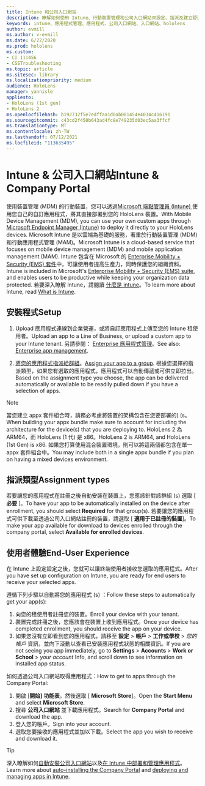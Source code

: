```yaml
---
title: Intune 和公司入口網站
description: 瞭解如何使用 Intune、行動裝置管理和公司入口網站來設定、指派及建立舒適的使用者體驗。
keywords: intune、應用程式管理、應用程式、公司入口網站、入口網站、hololens
author: evmill
ms.author: v-evmill
ms.date: 6/22/2020
ms.prod: hololens
ms.custom:
- CI 111456
- CSSTroubleshooting
ms.topic: article
ms.sitesec: library
ms.localizationpriority: medium
audience: HoloLens
manager: yannisle
appliesto:
- HoloLens (1st gen)
- HoloLens 2
ms.openlocfilehash: b192732f5e7edffaa1d0ab081454e4034c416191
ms.sourcegitcommit: c43cd2f450b643ad4fc8e749235d03ec5aa3ffcf
ms.translationtype: MT
ms.contentlocale: zh-TW
ms.lasthandoff: 07/12/2021
ms.locfileid: "113635495"
---
```

# <a name="intune--company-portal"></a><span data-ttu-id="8a96a-104">Intune & 公司入口網站</span><span class="sxs-lookup"><span data-stu-id="8a96a-104">Intune & Company Portal</span></span>

<span data-ttu-id="8a96a-105">使用裝置管理 (MDM) 的行動裝置，您可以透過[Microsoft 端點管理員 (Intune) ](/intune/windows-holographic-for-business)使用您自己的自訂應用程式，將其直接部署到您的 HoloLens 裝置。</span><span class="sxs-lookup"><span data-stu-id="8a96a-105">With Mobile Device Management (MDM), you can use your own custom apps through [Microsoft Endpoint Manager (Intune)](/intune/windows-holographic-for-business) to deploy it directly to your HoloLens devices.</span></span> <span data-ttu-id="8a96a-106">Microsoft Intune 是以雲端為基礎的服務，著重於行動裝置管理 (MDM) 和行動應用程式管理 (MAM)。</span><span class="sxs-lookup"><span data-stu-id="8a96a-106">Microsoft Intune is a cloud-based service that focuses on mobile device management (MDM) and mobile application management (MAM).</span></span> <span data-ttu-id="8a96a-107">Intune 包含在 Microsoft 的 [Enterprise Mobility + Security (EMS) 套件](https://www.microsoft.com/microsoft-365/enterprise-mobility-security)中，可讓使用者提高生產力，同時保護您的組織資料。</span><span class="sxs-lookup"><span data-stu-id="8a96a-107">Intune is included in Microsoft's [Enterprise Mobility + Security (EMS) suite](https://www.microsoft.com/microsoft-365/enterprise-mobility-security), and enables users to be productive while keeping your organization data protected.</span></span> <span data-ttu-id="8a96a-108">若要深入瞭解 Intune，請閱讀 [什麼是 intune](/mem/intune/fundamentals/what-is-intune)。</span><span class="sxs-lookup"><span data-stu-id="8a96a-108">To learn more about Intune, read [What is Intune](/mem/intune/fundamentals/what-is-intune).</span></span>

## <a name="setup"></a><span data-ttu-id="8a96a-109">安裝程式</span><span class="sxs-lookup"><span data-stu-id="8a96a-109">Setup</span></span>

1. <span data-ttu-id="8a96a-110">Upload 應用程式連線到企業營運，或將自訂應用程式上傳至您的 Intune 租使用者。</span><span class="sxs-lookup"><span data-stu-id="8a96a-110">Upload an app to a Line of Business, or upload a custom app to your Intune tenant.</span></span> <span data-ttu-id="8a96a-111">另請參閱： [Enterprise 應用程式管理](/windows/client-management/mdm/enterprise-app-management)。</span><span class="sxs-lookup"><span data-stu-id="8a96a-111">See also: [Enterprise app management](/windows/client-management/mdm/enterprise-app-management).</span></span>

2. <span data-ttu-id="8a96a-112">[將您的應用程式指派給群組](/mem/intune/apps/apps-deploy)。</span><span class="sxs-lookup"><span data-stu-id="8a96a-112">[Assign your app to a group](/mem/intune/apps/apps-deploy).</span></span> <span data-ttu-id="8a96a-113">根據您選擇的指派類型，如果您有選取的應用程式，應用程式可以自動傳遞或可供立即拉出。</span><span class="sxs-lookup"><span data-stu-id="8a96a-113">Based on the assignment type you choose, the app can be delivered automatically or available to be readily pulled down if you have a selection of apps.</span></span>

> [!NOTE]
> <span data-ttu-id="8a96a-114">當您建立 appx 套件組合時，請務必考慮將裝置的架構包含在您要部署的)  (s。</span><span class="sxs-lookup"><span data-stu-id="8a96a-114">When building your appx bundle make sure to account for including the architecture for the device(s) that you are deploying to.</span></span> <span data-ttu-id="8a96a-115">HoloLens 2 為 ARM64，而 HoloLens (1 代) 是 x86。</span><span class="sxs-lookup"><span data-stu-id="8a96a-115">HoloLens 2 is ARM64, and HoloLens (1st Gen) is x86.</span></span> <span data-ttu-id="8a96a-116">如果您打算使用混合裝置環境，則可以將這兩個都包含在單一 appx 套件組合中。</span><span class="sxs-lookup"><span data-stu-id="8a96a-116">You may include both in a single appx bundle if you plan on having a mixed devices environment.</span></span>

## <a name="assignment-types"></a><span data-ttu-id="8a96a-117">指派類型</span><span class="sxs-lookup"><span data-stu-id="8a96a-117">Assignment types</span></span>

<span data-ttu-id="8a96a-118">若要讓您的應用程式在註冊之後自動安裝在裝置上，您應該針對該群組 (s) 選取 [ **必要** ]。</span><span class="sxs-lookup"><span data-stu-id="8a96a-118">To have your app to be automatically installed on the device after enrollment, you should select **Required** for that group(s).</span></span>
<span data-ttu-id="8a96a-119">若要讓您的應用程式可供下載至透過公司入口網站註冊的裝置，請選取 [ **適用于已註冊的裝置**]。</span><span class="sxs-lookup"><span data-stu-id="8a96a-119">To make your app available for download to devices enrolled through the company portal, select **Available for enrolled devices**.</span></span>

## <a name="end-user-experience"></a><span data-ttu-id="8a96a-120">使用者體驗</span><span class="sxs-lookup"><span data-stu-id="8a96a-120">End-User Experience</span></span>

<span data-ttu-id="8a96a-121">在 Intune 上設定設定之後，您就可以讓終端使用者接收您選取的應用程式。</span><span class="sxs-lookup"><span data-stu-id="8a96a-121">After you have set up configuration on Intune, you are ready for end users to receive your selected apps.</span></span>

<span data-ttu-id="8a96a-122">遵循下列步驟以自動將您的應用程式 (s) ：</span><span class="sxs-lookup"><span data-stu-id="8a96a-122">Follow these steps to automatically get your app(s):</span></span>

1. <span data-ttu-id="8a96a-123">向您的租使用者註冊您的裝置。</span><span class="sxs-lookup"><span data-stu-id="8a96a-123">Enroll your device with your tenant.</span></span>
2. <span data-ttu-id="8a96a-124">裝置完成註冊之後，您應該會在裝置上收到應用程式。</span><span class="sxs-lookup"><span data-stu-id="8a96a-124">Once your device has completed enrollment, you should receive the app on your device.</span></span>
3. <span data-ttu-id="8a96a-125">如果您沒有立即看到您的應用程式，請移至 **設定**  >  **帳戶**  >  **工作或學校**  >  *您的帳戶* 資訊，並向下滾動以查看已安裝應用程式狀態的相關資訊。</span><span class="sxs-lookup"><span data-stu-id="8a96a-125">If you are not seeing you app immediately, go to **Settings** > **Accounts** > **Work or School** > *your account* Info, and scroll down to see information on installed app status.</span></span>

<span data-ttu-id="8a96a-126">如何透過公司入口網站取得應用程式：</span><span class="sxs-lookup"><span data-stu-id="8a96a-126">How to get to apps through the Company Portal:</span></span>

1. <span data-ttu-id="8a96a-127">開啟 [**開始] 功能表**，然後選取 [ **Microsoft Store**]。</span><span class="sxs-lookup"><span data-stu-id="8a96a-127">Open the **Start Menu** and select **Microsoft Store**.</span></span>
2. <span data-ttu-id="8a96a-128">搜尋 **公司入口網站** 並下載應用程式。</span><span class="sxs-lookup"><span data-stu-id="8a96a-128">Search for **Company Portal** and download the app.</span></span>
3. <span data-ttu-id="8a96a-129">登入您的帳戶。</span><span class="sxs-lookup"><span data-stu-id="8a96a-129">Sign into your account.</span></span>
4. <span data-ttu-id="8a96a-130">選取您要接收的應用程式並加以下載。</span><span class="sxs-lookup"><span data-stu-id="8a96a-130">Select the app you wish to receive and download it.</span></span>

> [!Tip]
> <span data-ttu-id="8a96a-131">深入瞭解如何[自動安裝公司入口網站](/mem/intune/apps/company-portal-app)以及[在 Intune 中部署和管理應用程式](/mem/intune/fundamentals/windows-holographic-for-business#deploy-and-manage-apps)。</span><span class="sxs-lookup"><span data-stu-id="8a96a-131">Learn more about [auto-installing the Company Portal](/mem/intune/apps/company-portal-app) and [deploying and managing apps in Intune](/mem/intune/fundamentals/windows-holographic-for-business#deploy-and-manage-apps).</span></span>
